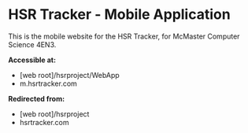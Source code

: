 HSR Tracker - Mobile Application
================================
This is the mobile website for the HSR Tracker,
for McMaster Computer Science 4EN3.

**Accessible at:**

* [web root]/hsrproject/WebApp
* m.hsrtracker.com

**Redirected from:**

* [web root]/hsrproject
* hsrtracker.com